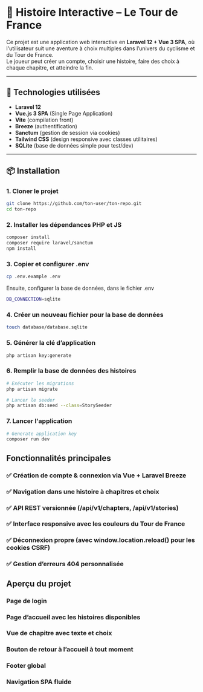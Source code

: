 # 🚴 Histoire Interactive – Le Tour de France

Ce projet est une application web interactive en **Laravel 12 + Vue 3 SPA**, où l'utilisateur suit une aventure à choix multiples dans l’univers du cyclisme et du Tour de France.  
Le joueur peut créer un compte, choisir une histoire, faire des choix à chaque chapitre, et atteindre la fin.

---

## 🧰 Technologies utilisées

- **Laravel 12**
- **Vue.js 3 SPA** (Single Page Application)
- **Vite** (compilation front)
- **Breeze** (authentification)
- **Sanctum** (gestion de session via cookies)
- **Tailwind CSS** (design responsive avec classes utilitaires)
- **SQLite** (base de données simple pour test/dev)

---

## 📦 Installation

### 1. Cloner le projet

```bash
git clone https://github.com/ton-user/ton-repo.git
cd ton-repo
```

### 2. Installer les dépendances PHP et JS
```bash
composer install
composer require laravel/sanctum
npm install
```

### 3. Copier et configurer .env
```bash
cp .env.example .env
```

Ensuite, configurer la base de données, dans le fichier .env
```bash
DB_CONNECTION=sqlite
```

### 4. Créer un nouveau fichier pour la base de données
```bash
touch database/database.sqlite
```

### 5. Générer la clé d’application
```bash
php artisan key:generate
```

### 6. Remplir la base de données des histoires
```bash
# Exécuter les migrations
php artisan migrate

# Lancer le seeder
php artisan db:seed --class=StorySeeder
```

### 7. Lancer l'application
```bash
# Generate application key
composer run dev
```

## Fonctionnalités principales
### ✅ Création de compte & connexion via Vue + Laravel Breeze
### ✅ Navigation dans une histoire à chapitres et choix
### ✅ API REST versionnée (/api/v1/chapters, /api/v1/stories)
### ✅ Interface responsive avec les couleurs du Tour de France
### ✅ Déconnexion propre (avec window.location.reload() pour les cookies CSRF)
### ✅ Gestion d’erreurs 404 personnalisée

## Aperçu du projet
### Page de login
### Page d’accueil avec les histoires disponibles
### Vue de chapitre avec texte et choix
### Bouton de retour à l’accueil à tout moment
### Footer global
### Navigation SPA fluide
